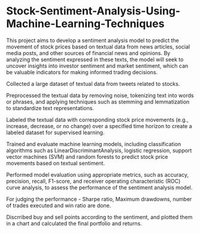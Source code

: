 # Stock-Sentiment-Analysis-Using-Machine-Learning-Techniques

This project aims to develop a sentiment analysis model to predict the movement of stock prices based on textual data from news articles, social media posts, and other sources of financial news and opinions. By analyzing the sentiment expressed in these texts, the model will seek to uncover insights into investor sentiment and market sentiment, which can be valuable indicators for making informed trading decisions.



Collected a large dataset of textual data from tweets related to stocks.

Preprocessed the textual data by removing noise, tokenizing text into words or phrases, and applying techniques such as stemming and lemmatization to standardize text representations.

Labeled the textual data with corresponding stock price movements (e.g., increase, decrease, or no change) over a specified time horizon to create a labeled dataset for supervised learning.

Trained and evaluate machine learning models, including classification algorithms such as LinearDiscriminantAnalysis, logistic regression, support vector machines (SVM) and random forests to predict stock price movements based on textual sentiment.

Performed model evaluation using appropriate metrics, such as accuracy, precision, recall, F1-score, and receiver operating characteristic (ROC) curve analysis, to assess the performance of the sentiment analysis model.

For judging the performance - Sharpe ratio, Maximum drawdowns, number of trades executed and win ratio are done.

Discrribed buy and sell points according to the sentiment, and plotted them in a chart and calculated the final portfolio and returns.


